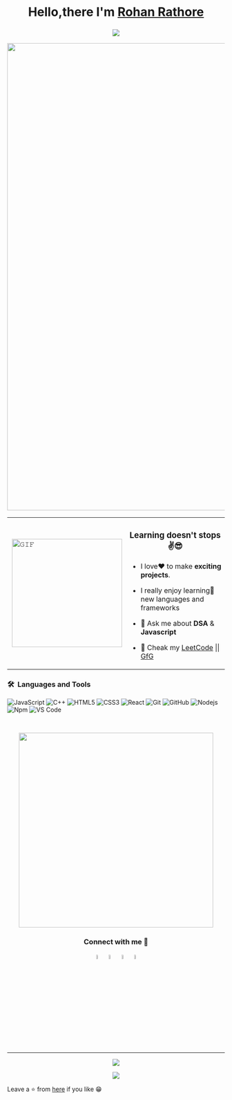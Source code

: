 <h1 align="center">Hello,there I'm  <a href="https://www.linkedin.com/in/rohan-rathore-8b900b128">Rohan Rathore</a></h1>
<h3 align="center"> <img src="https://readme-typing-svg.herokuapp.com?color=0357F7&lines=Your+Fellow+Neighbourhood+Dev+%3A)" /> </h3>

<div align="center">
<img width="1080px" src="https://github-widgetbox.vercel.app/api/profile?username=Rohan-Rathore&data=followers,repositories,stars,commits&theme=radical&title_color=000000">
</div>

<table>
  <tr>
    <td><img align="right" height="250px" width="255px" alt="𝙶𝙸𝙵" src="https://camo.githubusercontent.com/3b7c592ede97b6138ffd4b1cc1541c2f3b11fd39/687474703a2f2f33312e6d656469612e74756d626c722e636f6d2f31376665613932306666333665663466356238373764353231366137616164392f74756d626c725f6d6f39786a65387a5a34317163626975666f315f313238302e676966"/></td>
    <td><h3 align="center">Learning doesn't stops✌️😎</h3>

- I love❤ to make **exciting projects**. <br/>

- I really enjoy learning🚀 new languages and frameworks <br/>

- 💬 Ask me about **DSA** & **Javascript** 

- 👀 Cheak my   <a href="https://leetcode.com">LeetCode</a>  ||    <a href="https://www.geeksforgeeks.org">GfG</a>

	</td>
  </tr>
</table>
	
### 🛠 &nbsp;Languages and Tools

![JavaScript](https://img.shields.io/badge/-JavaScript-%23F7DF1C?style=for-the-badge&logo=javascript&logoColor=000000&labelColor=%23F7DF1C&color=%23FFCE5A)
![C++](https://img.shields.io/badge/C%2B%2B-00599C?style=for-the-badge&logo=c%2B%2B&logoColor=white)
![HTML5](https://img.shields.io/badge/-HTML5-%23E44D27?style=for-the-badge&logo=html5&logoColor=ffffff)
![CSS3](https://img.shields.io/badge/-CSS3-%231572B6?style=for-the-badge&logo=css3)
![React](https://img.shields.io/badge/-React-61DAFB?style=for-the-badge&logo=react&logoColor=ffffff)
![Git](https://img.shields.io/badge/-Git-%23F05032?style=for-the-badge&logo=git&logoColor=%23ffffff)
![GitHub](https://img.shields.io/badge/-GitHub-181717?style=for-the-badge&logo=github)
![Nodejs](https://img.shields.io/badge/-Nodejs-339933?style=for-the-badge&logo=Node.js&logoColor=ffffff)
![Npm](https://img.shields.io/badge/-npm-CB3837?style=for-the-badge&logo=npm)
![VS Code](http://img.shields.io/badge/-VS%20Code-007ACC?style=for-the-badge&logo=visual-studio-code&logoColor=ffffff)

<br/>

 <p align='center'><img src="https://github-readme-streak-stats.herokuapp.com/?user=vishal1patidar&count_private=true&show_icons=true&theme=dark" width="450">


<h3 align="center">Connect with me 🤝</h3>
<body>
    <div class="img1">
<p align='center'>
<a href="https://www.linkedin.com/in/rohan-rathore-8b900b128/" target="_blank"><img src="https://icons.iconarchive.com/icons/alecive/flatwoken/64/Apps-Linkedin-icon.png" width="5%" alt="Linkedin"></a>
<a href="https://mail.google.com/mail/u/0/?to=rohanrathore576@gmail.com&fs=1&tf=cm" target="_blank"><img src="https://icons.iconarchive.com/icons/wwalczyszyn/android-style-honeycomb/64/GMail-icon.png" width="5%" alt="Email"></a>
<a href="https://t.me/rohanrathore576" target="_blank"><img src="https://icons.iconarchive.com/icons/alecive/flatwoken/64/Apps-Telegram-icon.png" alt="telegram" width="5%"></a>
<a href="https://twitter.com/0xrohanrathore" target="_blank"><img src="https://icons.iconarchive.com/icons/alecive/flatwoken/64/Apps-Twitter-icon.png" alt="twitter" width="5%"></a>   
	
<br>
<br>

---
<div align="center">
  <img src="https://komarev.com/ghpvc/?username=Rohan-Rathore&color=blueviolet&style=">


<img src="https://img.shields.io/github/followers/Rohan-Rathore.svg?style=social&label=Follow"></p>
</div>	  
	    
Leave a ⭐ from [here](https://github.com/Rohan-Rathore/Rohan-Rathore) if you like 😁
